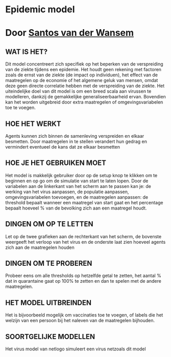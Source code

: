 # Epidemic model
# Door [Santos van der Wansem](https://santosvdw.nl)

## WAT IS HET?
Dit model concentreert zich specifiek op het beperken van de verspreiding van de ziekte tijdens een epidemie. Het houdt geen rekening met factoren zoals de ernst van de ziekte (de impact op individuen), het effect van de maatregelen op de economie of het algemene geluk van mensen, omdat deze geen directe correlatie hebben met de verspreiding van de ziekte. Het uiteindelijke doel van dit model is om een breed scala aan virussen te modelleren, dankzij de gemakkelijke generaliseerbaarheid ervan. Bovendien kan het worden uitgebreid door extra maatregelen of omgevingsvariabelen toe te voegen.

## HOE HET WERKT
Agents kunnen zich binnen de samenleving verspreiden en elkaar besmetten. Door maatregelen in te stellen verandert hun gedrag en vermindert eventueel de kans dat ze elkaar besmetten

## HOE JE HET GEBRUIKEN MOET

Het model is makkelijk gebruiker door op de setup knop te klikken om te beginnen en op go om de simulatie van start te laten lopen. Door de variabelen aan de linkerkant van het scherm aan te passen kan je: de werking van het virus aanpassen, de populatie aanpassen, omgevingsvariabelen toevoegen, en de maatregelen aanpassen: de threshold bepaalt wanneer een maatregel van start gaat en het percentage bepaalt hoeveel % van de bevolking zich aan een maatregel houdt.

## DINGEN OM OP TE LETTEN
Let op de twee grafieken aan de rechterkant van het scherm, de bovenste weergeeft het verloop van het virus en de onderste laat zien hoeveel agents zich aan de maatregelen houden

## DINGEN OM TE PROBEREN

Probeer eens om alle thresholds op hetzelfde getal te zetten, het aantal % dat in quarantaine gaat op 100% te zetten en dan te spelen met de andere maatregelen. 

## HET MODEL UITBREINDEN

Het is bijvoorbeeld mogelijk om vaccinaties toe te voegen, of labels die het welzijn van een persoon bij het naleven van de maatregelen bijhouden.

## SOORTGELIJKE MODELLEN

Het virus model van netlogo simuleert een virus netzoals dit model

